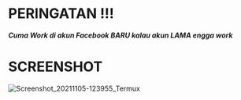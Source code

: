 

# PERINGATAN !!!

***Cuma Work di akun Facebook BARU kalau akun LAMA engga work***

# SCREENSHOT

![Screenshot_20211105-123955_Termux](https://user-images.githubusercontent.com/93072215/140465733-1069b7fd-e265-4484-9854-8286fd72b33c.jpg)
